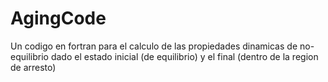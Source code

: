 # AgingCode

Un codigo en fortran para el calculo de las propiedades dinamicas de no-equilibrio dado el estado inicial (de equilibrio) y el final (dentro de la region de arresto)
